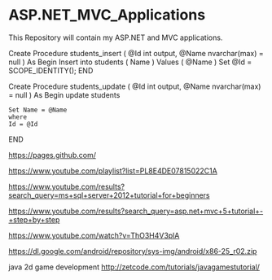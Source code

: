 # ASP.NET_MVC_Applications
This Repository will contain my ASP.NET and MVC applications.

Create Procedure students_insert
(
	@Id int output,
	@Name nvarchar(max) = null 
)
As
Begin
	Insert into students
	(
		Name
	)
	Values
	(
		@Name
	)
	Set @Id = SCOPE_IDENTITY();
END

Create Procedure students_update
(
	@Id int output,
	@Name nvarchar(max) = null 
)
As
Begin
	update students
	
	Set Name = @Name
	where 
	Id = @Id
END


https://pages.github.com/

https://www.youtube.com/playlist?list=PL8E4DE07815022C1A

https://www.youtube.com/results?search_query=ms+sql+server+2012+tutorial+for+beginners

https://www.youtube.com/results?search_query=asp.net+mvc+5+tutorial+-+step+by+step

https://www.youtube.com/watch?v=ThO3H4V3plA


https://dl.google.com/android/repository/sys-img/android/x86-25_r02.zip

java 2d game development http://zetcode.com/tutorials/javagamestutorial/

